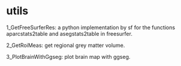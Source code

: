 # utils

1_GetFreeSurferRes: a python implementation by sf for the functions aparcstats2table and asegstats2table in freesurfer.

2_GetRoiMeas: get regional grey matter volume.

3_PlotBrainWithGgseg: plot brain map with ggseg.

